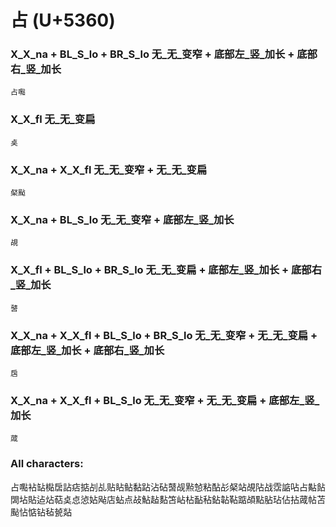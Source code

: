 # 占 (U+5360) 

### X_X_na + BL_S_lo + BR_S_lo 无_无_变窄 + 底部左_竖_加长 + 底部右_竖_加长
`占嚸`

### X_X_fl 无_无_变扁
`奌`

### X_X_na + X_X_fl 无_无_变窄 + 无_无_变扁
`梷颭`

### X_X_na + BL_S_lo 无_无_变窄 + 底部左_竖_加长
`覘`

### X_X_fl + BL_S_lo + BR_S_lo 无_无_变扁 + 底部左_竖_加长 + 底部右_竖_加长
`䵿`

### X_X_na + X_X_fl + BL_S_lo + BR_S_lo 无_无_变窄 + 无_无_变扁 + 底部左_竖_加长 + 底部右_竖_加长
`扂`

### X_X_na + X_X_fl + BL_S_lo 无_无_变窄 + 无_无_变扁 + 底部左_竖_加长
`蒧`

### All characters:
占嚸袩䍄檆扂詀痁掂㓠乩贴䀡鲇黏跕沾砧䵿觇㸃㥈粘酟㣌梷站覘阽战霑䛸呫占黇䬯䦓坫貼迠炶萜奌㤐惉㚲飐店蛅点敁鮎趈䴴笘岾枮䩇秥鉆䪓䩞踮頕點胋玷佔拈蒧帖苫颭怗惦钻毡㼭煔
